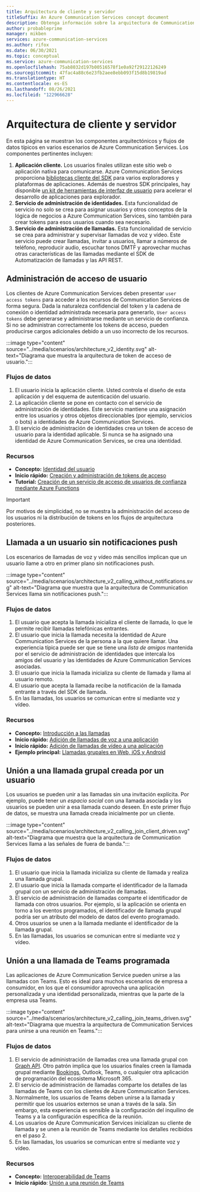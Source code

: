 ```yaml
---
title: Arquitectura de cliente y servidor
titleSuffix: An Azure Communication Services concept document
description: Obtenga información sobre la arquitectura de Communication Services.
author: probableprime
manager: mikben
services: azure-communication-services
ms.author: rifox
ms.date: 06/30/2021
ms.topic: conceptual
ms.service: azure-communication-services
ms.openlocfilehash: 75ab8032d197b00516578f1e0a92f29122126249
ms.sourcegitcommit: 47fac4a88c6e23fb2aee8ebb093f15d8b19819ad
ms.translationtype: HT
ms.contentlocale: es-ES
ms.lasthandoff: 08/26/2021
ms.locfileid: "122966628"
---
```

# <a name="client-and-server-architecture"></a>Arquitectura de cliente y servidor

En esta página se muestran los componentes arquitectónicos y flujos de datos típicos en varios escenarios de Azure Communication Services. Los componentes pertinentes incluyen:

1. **Aplicación cliente.** Los usuarios finales utilizan este sitio web o aplicación nativa para comunicarse. Azure Communication Services proporciona [bibliotecas cliente del SDK](sdk-options.md) para varios exploradores y plataformas de aplicaciones. Además de nuestros SDK principales, hay disponible [un kit de herramientas de interfaz de usuario](https://aka.ms/acsstorybook) para acelerar el desarrollo de aplicaciones para explorador.
1. **Servicio de administración de identidades.**  Esta funcionalidad de servicio no solo se crea para asignar usuarios y otros conceptos de la lógica de negocios a Azure Communication Services, sino también para crear tokens para esos usuarios cuando sea necesario.
1. **Servicio de administración de llamadas.**  Esta funcionalidad de servicio se crea para administrar y supervisar llamadas de voz y vídeo.  Este servicio puede crear llamadas, invitar a usuarios, llamar a números de teléfono, reproducir audio, escuchar tonos DMTF y aprovechar muchas otras características de las llamadas mediante el SDK de Automatización de llamadas y las API REST.


## <a name="user-access-management"></a>Administración de acceso de usuario

Los clientes de Azure Communication Services deben presentar `user access tokens` para acceder a los recursos de Communication Services de forma segura. Dada la naturaleza confidencial del token y la cadena de conexión o identidad administrada necesaria para generarlo, `User access tokens` debe generarse y administrarse mediante un servicio de confianza. Si no se administran correctamente los tokens de acceso, pueden producirse cargos adicionales debido a un uso incorrecto de los recursos.

:::image type="content" source="../media/scenarios/architecture_v2_identity.svg" alt-text="Diagrama que muestra la arquitectura de token de acceso de usuario.":::

### <a name="dataflows"></a>Flujos de datos
1. El usuario inicia la aplicación cliente. Usted controla el diseño de esta aplicación y del esquema de autenticación del usuario.
2. La aplicación cliente se pone en contacto con el servicio de administración de identidades. Este servicio mantiene una asignación entre los usuarios y otros objetos direccionables (por ejemplo, servicios o bots) a identidades de Azure Communication Services.
3. El servicio de administración de identidades crea un token de acceso de usuario para la identidad aplicable. Si nunca se ha asignado una identidad de Azure Communication Services, se crea una identidad.  

### <a name="resources"></a>Recursos
- **Concepto:** [Identidad del usuario](identity-model.md)
- **Inicio rápido:** [Creación y administración de tokens de acceso](../quickstarts/access-tokens.md)
- **Tutorial:** [Creación de un servicio de acceso de usuarios de confianza mediante Azure Functions](../tutorials/trusted-service-tutorial.md)

> [!IMPORTANT]
> Por motivos de simplicidad, no se muestra la administración del acceso de los usuarios ni la distribución de tokens en los flujos de arquitectura posteriores.


## <a name="calling-a-user-without-push-notifications"></a>Llamada a un usuario sin notificaciones push
Los escenarios de llamadas de voz y vídeo más sencillos implican que un usuario llame a otro en primer plano sin notificaciones push.

:::image type="content" source="../media/scenarios/architecture_v2_calling_without_notifications.svg" alt-text="Diagrama que muestra que la arquitectura de Communication Services llama sin notificaciones push.":::

### <a name="dataflows"></a>Flujos de datos

1. El usuario que acepta la llamada inicializa el cliente de llamada, lo que le permite recibir llamadas telefónicas entrantes.
2. El usuario que inicia la llamada necesita la identidad de Azure Communication Services de la persona a la que quiere llamar. Una experiencia típica puede ser que se tiene una *lista de amigos* mantenida por el servicio de administración de identidades que intercala los amigos del usuario y las identidades de Azure Communication Services asociadas.
3. El usuario que inicia la llamada inicializa su cliente de llamada y llama al usuario remoto.
4. El usuario que acepta la llamada recibe la notificación de la llamada entrante a través del SDK de llamada.
5. En las llamadas, los usuarios se comunican entre sí mediante voz y vídeo.

### <a name="resources"></a>Recursos
- **Concepto:** [Introducción a las llamadas](voice-video-calling/calling-sdk-features.md)
- **Inicio rápido:** [Adición de llamadas de voz a una aplicación](../quickstarts/voice-video-calling/getting-started-with-calling.md)
- **Inicio rápido:** [Adición de llamadas de vídeo a una aplicación](../quickstarts/voice-video-calling/get-started-with-video-calling.md)
- **Ejemplo principal:** [Llamadas grupales en Web, iOS y Android](../samples/calling-hero-sample.md)


## <a name="joining-a-user-created-group-call"></a>Unión a una llamada grupal creada por un usuario
Los usuarios se pueden unir a las llamadas sin una invitación explícita. Por ejemplo, puede tener un *espacio social* con una llamada asociada y los usuarios se pueden unir a esa llamada cuando deseen. En este primer flujo de datos, se muestra una llamada creada inicialmente por un cliente.

:::image type="content" source="../media/scenarios/architecture_v2_calling_join_client_driven.svg" alt-text="Diagrama que muestra que la arquitectura de Communication Services llama a las señales de fuera de banda.":::

### <a name="dataflows"></a>Flujos de datos
1. El usuario que inicia la llamada inicializa su cliente de llamada y realiza una llamada grupal.
2. El usuario que inicia la llamada comparte el identificador de la llamada grupal con un servicio de administración de llamadas.
3. El servicio de administración de llamadas comparte el identificador de llamada con otros usuarios. Por ejemplo, si la aplicación se orienta en torno a los eventos programados, el identificador de llamada grupal podría ser un atributo del modelo de datos del evento programado.
4. Otros usuarios se unen a la llamada mediante el identificador de la llamada grupal.
5. En las llamadas, los usuarios se comunican entre sí mediante voz y vídeo.


## <a name="joining-a-scheduled-teams-call"></a>Unión a una llamada de Teams programada
Las aplicaciones de Azure Communication Service pueden unirse a las llamadas con Teams. Esto es ideal para muchos escenarios de empresa a consumidor, en los que el consumidor aprovecha una aplicación personalizada y una identidad personalizada, mientras que la parte de la empresa usa Teams.

:::image type="content" source="../media/scenarios/architecture_v2_calling_join_teams_driven.svg" alt-text="Diagrama que muestra la arquitectura de Communication Services para unirse a una reunión en Teams.":::


### <a name="dataflows"></a>Flujos de datos
1. El servicio de administración de llamadas crea una llamada grupal con [Graph API](/graph/api/resources/onlinemeeting?view=graph-rest-1.0). Otro patrón implica que los usuarios finales creen la llamada grupal mediante [Bookings](https://www.microsoft.com/microsoft-365/business/scheduling-and-booking-app), Outlook, Teams, o cualquier otra aplicación de programación del ecosistema Microsoft 365.
2. El servicio de administración de llamadas comparte los detalles de las llamadas de Teams con los clientes de Azure Communication Services.
3. Normalmente, los usuarios de Teams deben unirse a la llamada y permitir que los usuarios externos se unan a través de la sala. Sin embargo, esta experiencia es sensible a la configuración del inquilino de Teams y a la configuración específica de la reunión.
4. Los usuarios de Azure Communication Services inicializan su cliente de llamada y se unen a la reunión de Teams mediante los detalles recibidos en el paso 2.
5. En las llamadas, los usuarios se comunican entre sí mediante voz y vídeo.

### <a name="resources"></a>Recursos
- **Concepto:** [Interoperabilidad de Teams](teams-interop.md)
- **Inicio rápido**: [Unión a una reunión de Teams](../quickstarts/voice-video-calling/get-started-teams-interop.md)